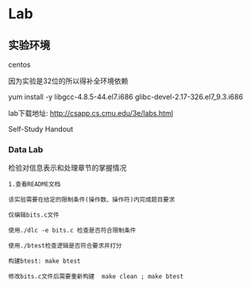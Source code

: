 # Lab

## 实验环境

centos

因为实验是32位的所以得补全环境依赖

yum install -y libgcc-4.8.5-44.el7.i686 glibc-devel-2.17-326.el7_9.3.i686



lab下载地址:
http://csapp.cs.cmu.edu/3e/labs.html

Self-Study Handout


### Data Lab

检验对信息表示和处理章节的掌握情况

```shell
1.查看README文档

该实验需要在给定的限制条件(操作数、操作符)内完成题目要求

仅编辑bits.c文件

使用./dlc -e bits.c 检查是否符合限制条件

使用./btest检查逻辑是否符合要求并打分

构建btest: make btest 

修改bits.c文件后需要重新构建  make clean ; make btest
```


